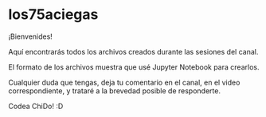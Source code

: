 # los75aciegas

¡Bienvenides! 

Aquí encontrarás todos los archivos creados durante las sesiones del canal.

El formato de los archivos muestra que usé Jupyter Notebook para crearlos.

Cualquier duda que tengas, deja tu comentario en el canal, en el video correspondiente, y trataré a la brevedad posible de responderte.

Codea ChiDo! :D
